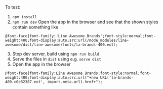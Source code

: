 To test:

1. `npm install`
2. `npm run dev`
Open the app in the browser and see that the shown styles contain something like
```
@font-face{font-family:'Line Awesome Brands';font-style:normal;font-weight:400;font-display:auto;src:url(/node_modules/line-awesome/dist/line-awesome/fonts/la-brands-400.eot);
```

3. Stop dev server, build using `npm run build`
4. Serve the files in `dist`  using e.g. `serve dist` 
5. Open the app in the browser 
```
@font-face{font-family:Line Awesome Brands;font-style:normal;font-weight:400;font-display:auto;src:url("+new URL('la-brands-400.c0e32387.eot', import.meta.url).href+");
```
